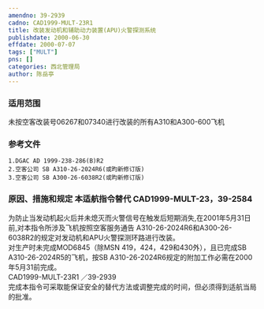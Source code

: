 ```yaml
---
amendno: 39-2939  
cadno: CAD1999-MULT-23R1  
title: 改装发动机和辅助动力装置(APU)火警探测系统  
publishdate: 2000-06-30  
effdate: 2000-07-07  
tags: ["MULT"]  
pns: []  
categories: 西北管理局  
author: 陈岳亭  
---
```

  
### 适用范围  
未按空客改装号06267和07340进行改装的所有A310和A300-600飞机  
  
<!--more-->  
### 参考文件  
    1.DGAC AD 1999-238-286(B)R2  
    2.空客公司 SB A310-26-2024R6(或昀新修订版)  
    3.空客公司 SB A300-26-6038R2(或昀新修订版)  
  
### 原因、措施和规定 本适航指令替代 CAD1999-MULT-23，39-2584  
为防止当发动机起火后并未熄灭而火警信号在触发后短期消失,在2001年5月31日前,对本指令所涉及飞机按照空客服务通告 A310-26-2024R6和A300-26-6038R2的规定对发动机和APU火警探测环路进行改装。  
    对生产时未完成MOD6845（除MSN 419，424，429和430外），且已完成SB A310-26-2024R5的飞机，按SB A310-26-2024R6规定的附加工作必需在2000年5月31前完成。  
       CAD1999-MULT-23R1   ／39-2939  
    完成本指令可采取能保证安全的替代方法或调整完成的时间，但必须得到适航当局的批准。  
